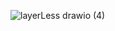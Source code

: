 ![layerLess drawio (4)](https://user-images.githubusercontent.com/55326490/180608598-d1e764e1-9d7b-4fb8-a2e9-107066501ac2.png)
